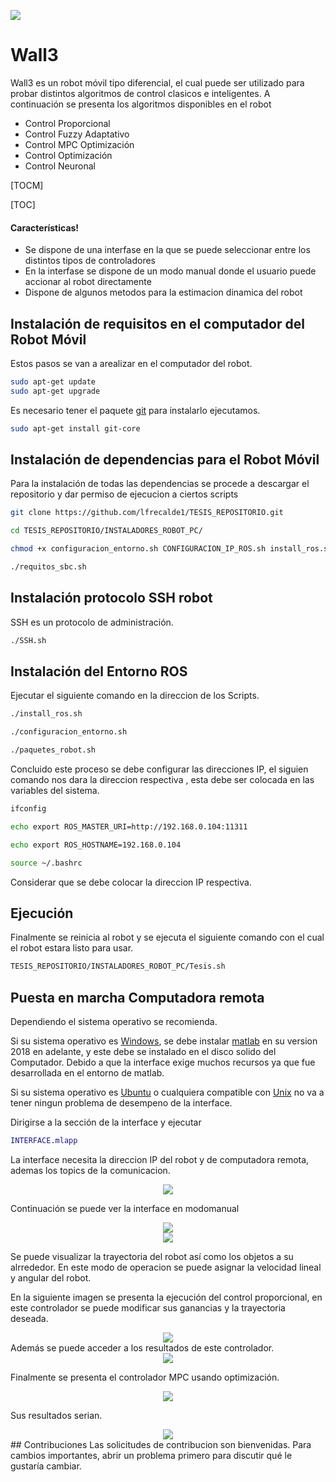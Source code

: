 ![](https://www.espe-innovativa.edu.ec/ambiente/wp-content/uploads/logo_espe.png)
# Wall3
Wall3 es un robot móvil tipo diferencial, el cual puede ser utilizado para probar distintos algoritmos de control clasicos e inteligentes.
A continuación se presenta los algoritmos disponibles en el robot
  - Control Proporcional
  - Control Fuzzy Adaptativo
  - Control MPC Optimización
  - Control Optimización
  - Control Neuronal

[TOCM]

[TOC]
#### Características!
  - Se dispone de una interfase en la que se puede seleccionar entre los distintos tipos de controladores
  - En la interfase se dispone de un modo manual donde el usuario puede accionar al robot directamente
  - Dispone de algunos metodos para la estimacion dinamica del robot


## Instalación de requisitos en el computador del Robot Móvil

Estos pasos se van a arealizar en el computador del robot.

```bash
sudo apt-get update
sudo apt-get upgrade
```
Es necesario tener el paquete [git](https://git-scm.com/) para instalarlo ejecutamos.

```bash
sudo apt-get install git-core
```
## Instalación de dependencias para el Robot Móvil
Para la instalación de todas las dependencias se procede a descargar el repositorio y dar permiso de ejecucion a ciertos scripts
```bash
git clone https://github.com/lfrecalde1/TESIS_REPOSITORIO.git

cd TESIS_REPOSITORIO/INSTALADORES_ROBOT_PC/

chmod +x configuracion_entorno.sh CONFIGURACION_IP_ROS.sh install_ros.sh paquetes_robot.sh requitos_sbc.sh SSH.sh Tesis.sh

./requitos_sbc.sh
```
## Instalación protocolo SSH robot
SSH es un protocolo de administración.

```bash
./SSH.sh
```

## Instalación del Entorno ROS
Ejecutar el siguiente comando en la direccion de los Scripts.

```bash
./install_ros.sh

./configuracion_entorno.sh

./paquetes_robot.sh
```
Concluido este proceso se debe configurar las direcciones IP, el siguien comando nos dara la direccion respectiva , esta debe ser colocada en las variables del sistema.

```bash
ifconfig

echo export ROS_MASTER_URI=http://192.168.0.104:11311

echo export ROS_HOSTNAME=192.168.0.104

source ~/.bashrc
```
Considerar que se debe colocar la direccion IP respectiva.
## Ejecución 
Finalmente se reinicia al robot y se ejecuta el siguiente comando con el cual el robot estara listo para usar.

```bash
TESIS_REPOSITORIO/INSTALADORES_ROBOT_PC/Tesis.sh
```

## Puesta en marcha Computadora remota
Dependiendo el sistema operativo se recomienda.

Si su sistema operativo es [Windows](https://www.microsoft.com/es-es/software-download/windows10ISO), se debe  instalar [matlab](https://www.mathworks.com/products/matlab.html) en su version 2018 en adelante, y este debe se instalado en el disco solido del Computador.
Debido a que la interface exige muchos recursos ya que fue desarrollada en el entorno de matlab.

Si su sistema operativo es [Ubuntu](https://ubuntu.com/download) o cualquiera compatible con [Unix](https://www.apple.com/la/macos/big-sur/) no va a tener ningun problema de desempeno de la interface.

Dirigirse a la sección de la interface y ejecutar

```matlab
INTERFACE.mlapp

```
La interface necesita la direccion IP del robot y de computadora remota, ademas los topics de la comunicacion.
<div align="center">
<img src="images/ip2.png">
</div>

Continuación  se puede ver la interface en modomanual
<div align="center">
<img src="images/manual_1.png">
</div>
<div align="center">
<img src="images/manual_2.png">
</div>

Se puede visualizar la trayectoria del robot así como los objetos a su alrrededor.
En este modo de operacion se puede asignar la velocidad lineal y angular del robot.

En la siguiente imagen se presenta la ejecución del control proporcional, en este controlador  se puede modificar sus ganancias y la trayectoria deseada.
<div align="center">
<img src="images/proporcional_1.png">
</div>
Además se puede acceder a los resultados de este controlador.
<div align="center">
<img src="images/proporcional_1_r.png">
</div>

Finalmente se presenta el controlador MPC usando optimización.
<div align="center">
<img src="images/mpc_1.png">
</div>

Sus resultados serian.
<div align="center">
<img src="images/mpc_1_r.png">
</div>
## Contribuciones
Las solicitudes de contribucion son bienvenidas. Para cambios importantes, abrir un problema primero para discutir qué le gustaría cambiar.